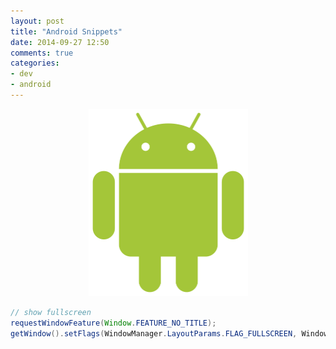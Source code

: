 ```yaml
---
layout: post
title: "Android Snippets"
date: 2014-09-27 12:50
comments: true
categories: 
- dev
- android
---
```

<center><p><img src="/images/android_robot.png" width="255" height="300"></p></center>

<script src="https://gist.github.com/flyfire/43442fbd80367f18ea86.js"></script> 

<!-- more -->

<script src="https://gist.github.com/flyfire/2bced0bc7b19d20bd8ab.js"></script>

<script src="https://gist.github.com/flyfire/98a8b9b54c59276ed615.js"></script>

<script src="https://gist.github.com/flyfire/882aa9f2ea02462d6a2c.js"></script>

<script src="https://gist.github.com/flyfire/9760733.js"></script>

<script src="https://gist.github.com/flyfire/90a2d6b78f0273f7d395.js"></script>

<script src="https://gist.github.com/flyfire/7112ce9e1d66d85a2500.js"></script>

```java
// show fullscreen
requestWindowFeature(Window.FEATURE_NO_TITLE);
getWindow().setFlags(WindowManager.LayoutParams.FLAG_FULLSCREEN, WindowManager.LayoutParams.FLAG_FULLSCREEN);
```

<script src="https://gist.github.com/flyfire/2b5c7836f54d0fed56ac.js"></script>

<script src="https://gist.github.com/flyfire/7149f493c1d357748535.js"></script>
